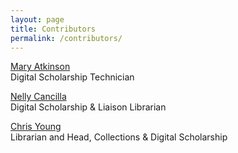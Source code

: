 ```yaml
---
layout: page
title: Contributors
permalink: /contributors/
---
```

[Mary Atkinson](mailto:mary.atkinson@utoronto.ca)  
Digital Scholarship Technician

[Nelly Cancilla](mailto:daniela.cancilla@utoronto.ca)  
Digital Scholarship & Liaison Librarian

[Chris Young](mailto:daniela.cancilla@utoronto.ca)  
Librarian and Head, Collections & Digital Scholarship

